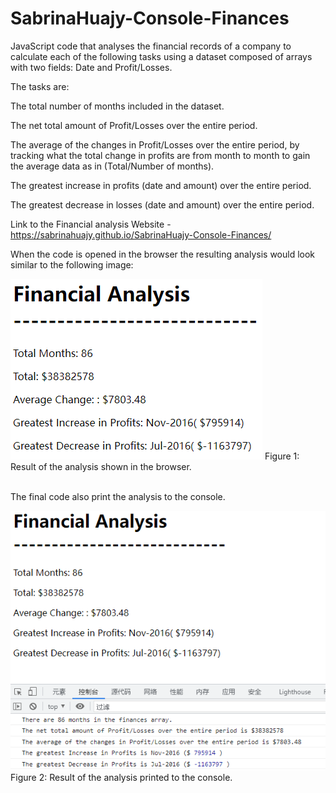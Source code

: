 # SabrinaHuajy-Console-Finances

JavaScript code that analyses the financial records of a company to calculate each of the following tasks using a dataset composed of arrays with two fields: Date and Profit/Losses.

The tasks are:

The total number of months included in the dataset.

The net total amount of Profit/Losses over the entire period.

The average of the changes in Profit/Losses over the entire period, by tracking what the total change in profits are from month to month to gain the average data as in (Total/Number of months).

The greatest increase in profits (date and amount) over the entire period.

The greatest decrease in losses (date and amount) over the entire period.

Link to the Financial analysis Website - https://sabrinahuajy.github.io/SabrinaHuajy-Console-Finances/

When the code is opened in the browser the resulting analysis would look similar to the following image:
<br>

<img src="assets\images\browser.PNG" alt="screenshot of browser">
Figure 1: Result of the analysis shown in the browser.
<br>
<br>

The final code also print the analysis to the console.

<img src="assets\images\console.PNG" alt="screenshot of console">
Figure 2: Result of the analysis printed to the console.